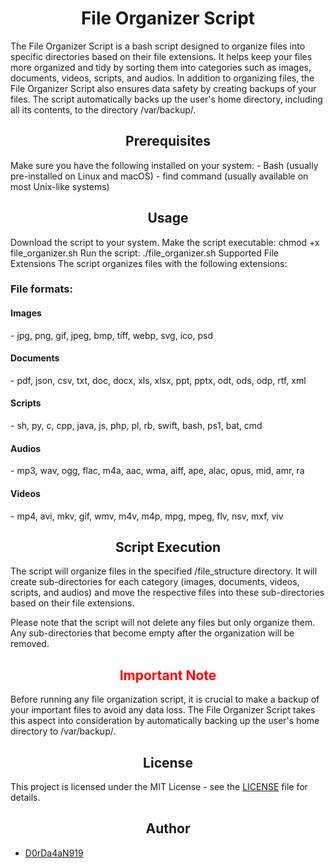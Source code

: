 <h1 align="center">File Organizer Script</h1>

The File Organizer Script is a bash script designed to organize files into specific directories based on their file extensions. It helps keep your files more organized and tidy by sorting them into categories such as images, documents, videos, scripts, and audios. 
In addition to organizing files, the File Organizer Script also ensures data safety by creating backups of your files. The script automatically backs up the user's home directory, including all its contents, to the directory /var/backup/.

<h2 align="center">Prerequisites</h2>
Make sure you have the following installed on your system:
- Bash (usually pre-installed on Linux and macOS)
- find command (usually available on most Unix-like systems)
<h2 align="center">Usage</h2>
Download the script to your system.
Make the script executable: chmod +x file_organizer.sh
Run the script: ./file_organizer.sh
Supported File Extensions
The script organizes files with the following extensions:
<h3>File formats:</h3>
<h4>Images</h4>
- jpg, png, gif, jpeg, bmp, tiff, webp, svg, ico, psd
<h4>Documents</h4>
- pdf, json, csv, txt, doc, docx, xls, xlsx, ppt, pptx, odt, ods, odp, rtf, xml
<h4>Scripts</h4>
- sh, py, c, cpp, java, js, php, pl, rb, swift, bash, ps1, bat, cmd
<h4>Audios</h4>
- mp3, wav, ogg, flac, m4a, aac, wma, aiff, ape, alac, opus, mid, amr, ra
 <h4>Videos</h4>
- mp4, avi, mkv, gif, wmv, m4v, m4p, mpg, mpeg, flv, nsv, mxf, viv

<h2 align="center">Script Execution</h2>
The script will organize files in the specified <user_direcotry>/file_structure directory. It will create sub-directories for each category (images, documents, videos, scripts, and audios) and move the respective files into these sub-directories based on their file extensions.

Please note that the script will not delete any files but only organize them. Any sub-directories that become empty after the organization will be removed.

<h2 align="center" style="color:red;">Important Note</h2>

Before running any file organization script, it is crucial to make a backup of your important files to avoid any data loss. The File Organizer Script takes this aspect into consideration by automatically backing up the user's home directory to /var/backup/.

<h2 align="center">
  License
</h2>

This project is licensed under the MIT License - see the [LICENSE](LICENSE) file for details.

<h2 align="center">
  Author
</h2>

- [D0rDa4aN919](https://github.com/D0rDa4aN919)



